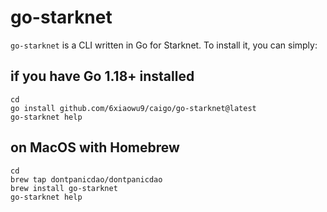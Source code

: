 # go-starknet

`go-starknet` is a CLI written in Go for Starknet. To install it, you can
simply:

## if you have Go 1.18+ installed

```shell
cd
go install github.com/6xiaowu9/caigo/go-starknet@latest
go-starknet help
```

## on MacOS with Homebrew

```shell
cd
brew tap dontpanicdao/dontpanicdao
brew install go-starknet
go-starknet help
```

